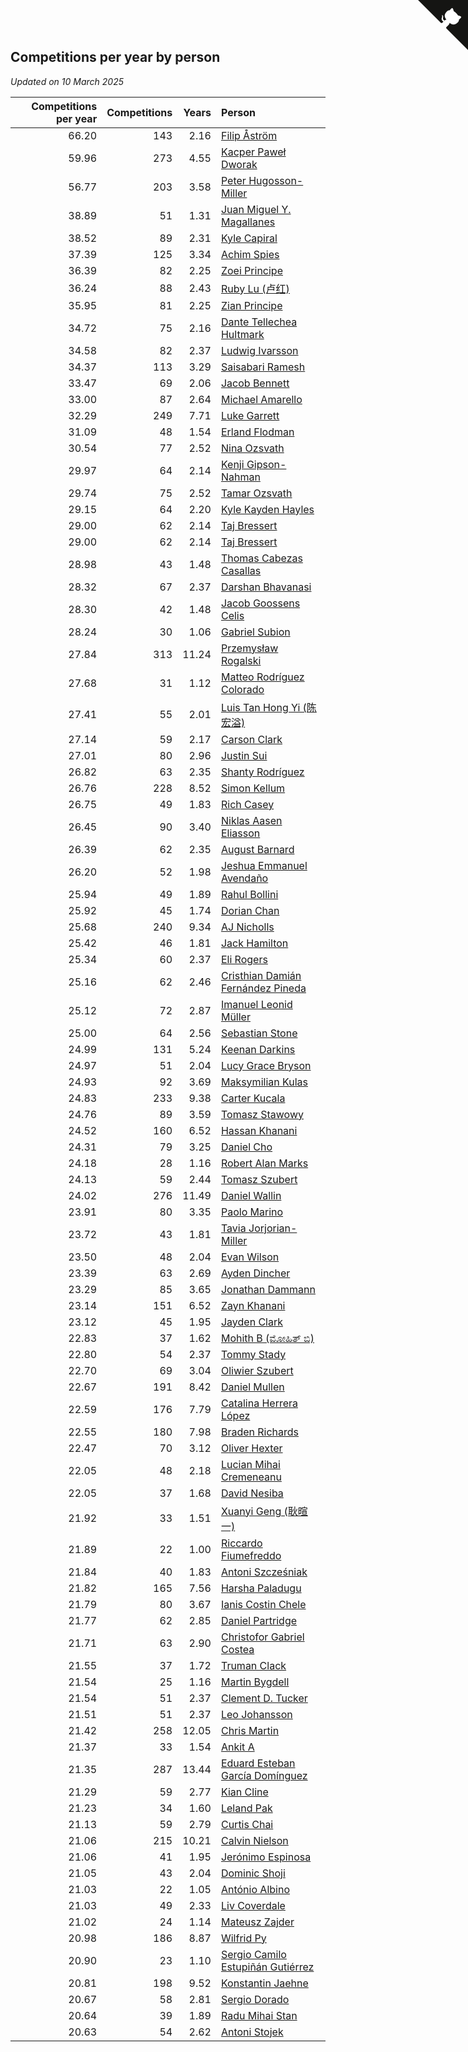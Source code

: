 ## Competitions per year by person

*Updated on 10 March 2025*

| Competitions per year | Competitions | Years | Person |
| ---: | ---: | ---: | :--- |
| 66.20 | 143 | 2.16 | [Filip Åström](https://www.worldcubeassociation.org/persons/2023ASTR01) |
| 59.96 | 273 | 4.55 | [Kacper Paweł Dworak](https://www.worldcubeassociation.org/persons/2020DWOR01) |
| 56.77 | 203 | 3.58 | [Peter Hugosson-Miller](https://www.worldcubeassociation.org/persons/2021HUGO01) |
| 38.89 | 51 | 1.31 | [Juan Miguel Y. Magallanes](https://www.worldcubeassociation.org/persons/2023MAGA09) |
| 38.52 | 89 | 2.31 | [Kyle Capiral](https://www.worldcubeassociation.org/persons/2022CAPI02) |
| 37.39 | 125 | 3.34 | [Achim Spies](https://www.worldcubeassociation.org/persons/2021SPIE01) |
| 36.39 | 82 | 2.25 | [Zoei Principe](https://www.worldcubeassociation.org/persons/2022PRIN09) |
| 36.24 | 88 | 2.43 | [Ruby Lu (卢红)](https://www.worldcubeassociation.org/persons/2022LURU01) |
| 35.95 | 81 | 2.25 | [Zian Principe](https://www.worldcubeassociation.org/persons/2022PRIN08) |
| 34.72 | 75 | 2.16 | [Dante Tellechea Hultmark](https://www.worldcubeassociation.org/persons/2023HULT01) |
| 34.58 | 82 | 2.37 | [Ludwig Ivarsson](https://www.worldcubeassociation.org/persons/2022IVAR01) |
| 34.37 | 113 | 3.29 | [Saisabari Ramesh](https://www.worldcubeassociation.org/persons/2021RAME01) |
| 33.47 | 69 | 2.06 | [Jacob Bennett](https://www.worldcubeassociation.org/persons/2023BENN04) |
| 33.00 | 87 | 2.64 | [Michael Amarello](https://www.worldcubeassociation.org/persons/2022AMAR09) |
| 32.29 | 249 | 7.71 | [Luke Garrett](https://www.worldcubeassociation.org/persons/2017GARR05) |
| 31.09 | 48 | 1.54 | [Erland Flodman](https://www.worldcubeassociation.org/persons/2023FLOD01) |
| 30.54 | 77 | 2.52 | [Nina Ozsvath](https://www.worldcubeassociation.org/persons/2022OZSV03) |
| 29.97 | 64 | 2.14 | [Kenji Gipson-Nahman](https://www.worldcubeassociation.org/persons/2023GIPS01) |
| 29.74 | 75 | 2.52 | [Tamar Ozsvath](https://www.worldcubeassociation.org/persons/2022OZSV04) |
| 29.15 | 64 | 2.20 | [Kyle Kayden Hayles](https://www.worldcubeassociation.org/persons/2022HAYL02) |
| 29.00 | 62 | 2.14 | [Taj Bressert](https://www.worldcubeassociation.org/persons/2023BRES01) |
| 29.00 | 62 | 2.14 | [Taj Bressert](https://www.worldcubeassociation.org/persons/2023BRES01) |
| 28.98 | 43 | 1.48 | [Thomas Cabezas Casallas](https://www.worldcubeassociation.org/persons/2023CASA08) |
| 28.32 | 67 | 2.37 | [Darshan Bhavanasi](https://www.worldcubeassociation.org/persons/2022BHAV01) |
| 28.30 | 42 | 1.48 | [Jacob Goossens Celis](https://www.worldcubeassociation.org/persons/2023CELI06) |
| 28.24 | 30 | 1.06 | [Gabriel Subion](https://www.worldcubeassociation.org/persons/2024SUBI01) |
| 27.84 | 313 | 11.24 | [Przemysław Rogalski](https://www.worldcubeassociation.org/persons/2013ROGA02) |
| 27.68 | 31 | 1.12 | [Matteo Rodríguez Colorado](https://www.worldcubeassociation.org/persons/2024COLO04) |
| 27.41 | 55 | 2.01 | [Luis Tan Hong Yi (陈宏溢)](https://www.worldcubeassociation.org/persons/2023YILU01) |
| 27.14 | 59 | 2.17 | [Carson Clark](https://www.worldcubeassociation.org/persons/2023CLAR02) |
| 27.01 | 80 | 2.96 | [Justin Sui](https://www.worldcubeassociation.org/persons/2022SUIJ01) |
| 26.82 | 63 | 2.35 | [Shanty Rodríguez](https://www.worldcubeassociation.org/persons/2022CUBI01) |
| 26.76 | 228 | 8.52 | [Simon Kellum](https://www.worldcubeassociation.org/persons/2016KELL12) |
| 26.75 | 49 | 1.83 | [Rich Casey](https://www.worldcubeassociation.org/persons/2023CASE06) |
| 26.45 | 90 | 3.40 | [Niklas Aasen Eliasson](https://www.worldcubeassociation.org/persons/2021ELIA01) |
| 26.39 | 62 | 2.35 | [August Barnard](https://www.worldcubeassociation.org/persons/2022BARN21) |
| 26.20 | 52 | 1.98 | [Jeshua Emmanuel Avendaño](https://www.worldcubeassociation.org/persons/2023AVEN01) |
| 25.94 | 49 | 1.89 | [Rahul Bollini](https://www.worldcubeassociation.org/persons/2023BOLL01) |
| 25.92 | 45 | 1.74 | [Dorian Chan](https://www.worldcubeassociation.org/persons/2023DORI01) |
| 25.68 | 240 | 9.34 | [AJ Nicholls](https://www.worldcubeassociation.org/persons/2015NICH04) |
| 25.42 | 46 | 1.81 | [Jack Hamilton](https://www.worldcubeassociation.org/persons/2023HAMI08) |
| 25.34 | 60 | 2.37 | [Eli Rogers](https://www.worldcubeassociation.org/persons/2022ROGE05) |
| 25.16 | 62 | 2.46 | [Cristhian Damián Fernández Pineda](https://www.worldcubeassociation.org/persons/2022PINE05) |
| 25.12 | 72 | 2.87 | [Imanuel Leonid Müller](https://www.worldcubeassociation.org/persons/2022MULL02) |
| 25.00 | 64 | 2.56 | [Sebastian Stone](https://www.worldcubeassociation.org/persons/2022STON09) |
| 24.99 | 131 | 5.24 | [Keenan Darkins](https://www.worldcubeassociation.org/persons/2019DARK02) |
| 24.97 | 51 | 2.04 | [Lucy Grace Bryson](https://www.worldcubeassociation.org/persons/2023BRYS01) |
| 24.93 | 92 | 3.69 | [Maksymilian Kulas](https://www.worldcubeassociation.org/persons/2021KULA02) |
| 24.83 | 233 | 9.38 | [Carter Kucala](https://www.worldcubeassociation.org/persons/2015KUCA01) |
| 24.76 | 89 | 3.59 | [Tomasz Stawowy](https://www.worldcubeassociation.org/persons/2021STAW01) |
| 24.52 | 160 | 6.52 | [Hassan Khanani](https://www.worldcubeassociation.org/persons/2018KHAN26) |
| 24.31 | 79 | 3.25 | [Daniel Cho](https://www.worldcubeassociation.org/persons/2021CHOD01) |
| 24.18 | 28 | 1.16 | [Robert Alan Marks](https://www.worldcubeassociation.org/persons/2024MARK03) |
| 24.13 | 59 | 2.44 | [Tomasz Szubert](https://www.worldcubeassociation.org/persons/2022SZUB02) |
| 24.02 | 276 | 11.49 | [Daniel Wallin](https://www.worldcubeassociation.org/persons/2013WALL03) |
| 23.91 | 80 | 3.35 | [Paolo Marino](https://www.worldcubeassociation.org/persons/2021MARI04) |
| 23.72 | 43 | 1.81 | [Tavia Jorjorian-Miller](https://www.worldcubeassociation.org/persons/2023JORJ01) |
| 23.50 | 48 | 2.04 | [Evan Wilson](https://www.worldcubeassociation.org/persons/2023WILS11) |
| 23.39 | 63 | 2.69 | [Ayden Dincher](https://www.worldcubeassociation.org/persons/2022DINC01) |
| 23.29 | 85 | 3.65 | [Jonathan Dammann](https://www.worldcubeassociation.org/persons/2021DAMM01) |
| 23.14 | 151 | 6.52 | [Zayn Khanani](https://www.worldcubeassociation.org/persons/2018KHAN28) |
| 23.12 | 45 | 1.95 | [Jayden Clark](https://www.worldcubeassociation.org/persons/2023CLAR13) |
| 22.83 | 37 | 1.62 | [Mohith B (ಮೋಹಿತ್ ಬಿ)](https://www.worldcubeassociation.org/persons/2023BMOH01) |
| 22.80 | 54 | 2.37 | [Tommy Stady](https://www.worldcubeassociation.org/persons/2022STAD01) |
| 22.70 | 69 | 3.04 | [Oliwier Szubert](https://www.worldcubeassociation.org/persons/2022SZUB01) |
| 22.67 | 191 | 8.42 | [Daniel Mullen](https://www.worldcubeassociation.org/persons/2016MULL04) |
| 22.59 | 176 | 7.79 | [Catalina Herrera López](https://www.worldcubeassociation.org/persons/2017LOPE31) |
| 22.55 | 180 | 7.98 | [Braden Richards](https://www.worldcubeassociation.org/persons/2017RICH02) |
| 22.47 | 70 | 3.12 | [Oliver Hexter](https://www.worldcubeassociation.org/persons/2022HEXT01) |
| 22.05 | 48 | 2.18 | [Lucian Mihai Cremeneanu](https://www.worldcubeassociation.org/persons/2023CREM01) |
| 22.05 | 37 | 1.68 | [David Nesiba](https://www.worldcubeassociation.org/persons/2023NESI01) |
| 21.92 | 33 | 1.51 | [Xuanyi Geng (耿暄一)](https://www.worldcubeassociation.org/persons/2023GENG02) |
| 21.89 | 22 | 1.00 | [Riccardo Fiumefreddo](https://www.worldcubeassociation.org/persons/2024RICC01) |
| 21.84 | 40 | 1.83 | [Antoni Szcześniak](https://www.worldcubeassociation.org/persons/2023SZCZ04) |
| 21.82 | 165 | 7.56 | [Harsha Paladugu](https://www.worldcubeassociation.org/persons/2017PALA08) |
| 21.79 | 80 | 3.67 | [Ianis Costin Chele](https://www.worldcubeassociation.org/persons/2021CHEL01) |
| 21.77 | 62 | 2.85 | [Daniel Partridge](https://www.worldcubeassociation.org/persons/2022PART02) |
| 21.71 | 63 | 2.90 | [Christofor Gabriel Costea](https://www.worldcubeassociation.org/persons/2022COST03) |
| 21.55 | 37 | 1.72 | [Truman Clack](https://www.worldcubeassociation.org/persons/2023CLAC02) |
| 21.54 | 25 | 1.16 | [Martin Bygdell](https://www.worldcubeassociation.org/persons/2024BYGD01) |
| 21.54 | 51 | 2.37 | [Clement D. Tucker](https://www.worldcubeassociation.org/persons/2022TUCK09) |
| 21.51 | 51 | 2.37 | [Leo Johansson](https://www.worldcubeassociation.org/persons/2022JOHA08) |
| 21.42 | 258 | 12.05 | [Chris Martin](https://www.worldcubeassociation.org/persons/2013MART03) |
| 21.37 | 33 | 1.54 | [Ankit A](https://www.worldcubeassociation.org/persons/2023AANK01) |
| 21.35 | 287 | 13.44 | [Eduard Esteban García Domínguez](https://www.worldcubeassociation.org/persons/2011EDUA01) |
| 21.29 | 59 | 2.77 | [Kian Cline](https://www.worldcubeassociation.org/persons/2022CLIN01) |
| 21.23 | 34 | 1.60 | [Leland Pak](https://www.worldcubeassociation.org/persons/2023PAKL02) |
| 21.13 | 59 | 2.79 | [Curtis Chai](https://www.worldcubeassociation.org/persons/2022CHAI02) |
| 21.06 | 215 | 10.21 | [Calvin Nielson](https://www.worldcubeassociation.org/persons/2014NIEL03) |
| 21.06 | 41 | 1.95 | [Jerónimo Espinosa](https://www.worldcubeassociation.org/persons/2023ESPI07) |
| 21.05 | 43 | 2.04 | [Dominic Shoji](https://www.worldcubeassociation.org/persons/2023SHOJ01) |
| 21.03 | 22 | 1.05 | [António Albino](https://www.worldcubeassociation.org/persons/2024ALBI01) |
| 21.03 | 49 | 2.33 | [Liv Coverdale](https://www.worldcubeassociation.org/persons/2022COVE02) |
| 21.02 | 24 | 1.14 | [Mateusz Zajder](https://www.worldcubeassociation.org/persons/2024ZAJD01) |
| 20.98 | 186 | 8.87 | [Wilfrid Py](https://www.worldcubeassociation.org/persons/2016PYWI01) |
| 20.90 | 23 | 1.10 | [Sergio Camilo Estupiñán Gutiérrez](https://www.worldcubeassociation.org/persons/2024GUTI02) |
| 20.81 | 198 | 9.52 | [Konstantin Jaehne](https://www.worldcubeassociation.org/persons/2015JAEH01) |
| 20.67 | 58 | 2.81 | [Sergio Dorado](https://www.worldcubeassociation.org/persons/2022CORR05) |
| 20.64 | 39 | 1.89 | [Radu Mihai Stan](https://www.worldcubeassociation.org/persons/2023STAN09) |
| 20.63 | 54 | 2.62 | [Antoni Stojek](https://www.worldcubeassociation.org/persons/2022STOJ03) |


<a href="https://github.com/jonatanklosko/wca_statistics" class="github-corner" aria-label="View source on Github"><svg width="80" height="80" viewBox="0 0 250 250" style="fill:#151513; color:#fff; position: absolute; top: 0; border: 0; right: 0;" aria-hidden="true"><path d="M0,0 L115,115 L130,115 L142,142 L250,250 L250,0 Z"></path><path d="M128.3,109.0 C113.8,99.7 119.0,89.6 119.0,89.6 C122.0,82.7 120.5,78.6 120.5,78.6 C119.2,72.0 123.4,76.3 123.4,76.3 C127.3,80.9 125.5,87.3 125.5,87.3 C122.9,97.6 130.6,101.9 134.4,103.2" fill="currentColor" style="transform-origin: 130px 106px;" class="octo-arm"></path><path d="M115.0,115.0 C114.9,115.1 118.7,116.5 119.8,115.4 L133.7,101.6 C136.9,99.2 139.9,98.4 142.2,98.6 C133.8,88.0 127.5,74.4 143.8,58.0 C148.5,53.4 154.0,51.2 159.7,51.0 C160.3,49.4 163.2,43.6 171.4,40.1 C171.4,40.1 176.1,42.5 178.8,56.2 C183.1,58.6 187.2,61.8 190.9,65.4 C194.5,69.0 197.7,73.2 200.1,77.6 C213.8,80.2 216.3,84.9 216.3,84.9 C212.7,93.1 206.9,96.0 205.4,96.6 C205.1,102.4 203.0,107.8 198.3,112.5 C181.9,128.9 168.3,122.5 157.7,114.1 C157.9,116.9 156.7,120.9 152.7,124.9 L141.0,136.5 C139.8,137.7 141.6,141.9 141.8,141.8 Z" fill="currentColor" class="octo-body"></path></svg></a><style>.github-corner:hover .octo-arm{animation:octocat-wave 560ms ease-in-out}@keyframes octocat-wave{0%,100%{transform:rotate(0)}20%,60%{transform:rotate(-25deg)}40%,80%{transform:rotate(10deg)}}@media (max-width:500px){.github-corner:hover .octo-arm{animation:none}.github-corner .octo-arm{animation:octocat-wave 560ms ease-in-out}}</style>
